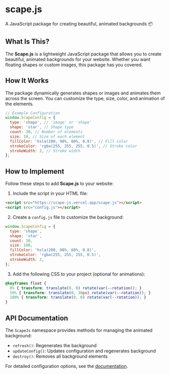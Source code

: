 # scape.js
A JavaScript package for creating beautiful, animated backgrounds 📦 

## What Is This?

The **Scape.js** is a lightweight JavaScript package that allows you to create beautiful, animated backgrounds for your website. Whether you want floating shapes or custom images, this package has you covered.

## How It Works

The package dynamically generates shapes or images and animates them across the screen. You can customize the type, size, color, and animation of the elements.

```javascript
// Example Configuration
window.ScapeConfig = {
  type: 'shape', // 'image' or 'shape'
  shape: 'star', // Shape type
  count: 30, // Number of elements
  size: 10, // Size of each element
  fillColor: 'hsla(200, 90%, 60%, 0.8)', // Fill color
  strokeColor: 'rgba(255, 255, 255, 0.5)', // Stroke color
  strokeWidth: 2, // Stroke width
};
```

## How to Implement

Follow these steps to add **Scape.js** to your website:

1. Include the script in your HTML file:
```html
<script src="https://scape-js.vercel.app/scape.js"></script>
<script src="config.js"></script>
```

2. Create a `config.js` file to customize the background:
```javascript
window.ScapeConfig = {
  type: 'shape',
  shape: 'star',
  count: 30,
  size: 100,
  fillColor: 'hsla(200, 90%, 60%, 0.8)',
  strokeColor: 'rgba(255, 255, 255, 0.5)',
  strokeWidth: 2,
};
```

3. Add the following CSS to your project (optional for animations):
```css
@keyframes float {
  0% { transform: translate(0, 0) rotate(var(--rotation)); }
  50% { transform: translate(0, 30px) rotate(var(--rotation)); }
  100% { transform: translate(0, 0) rotate(var(--rotation)); }
}
```

## API Documentation

The `ScapeJs` namespace provides methods for managing the animated background:

- `refresh()`: Regenerates the background
- `updateConfig()`: Updates configuration and regenerates background
- `destroy()`: Removes all background elements

For detailed configuration options, see the [documentation](Documentation.md).
